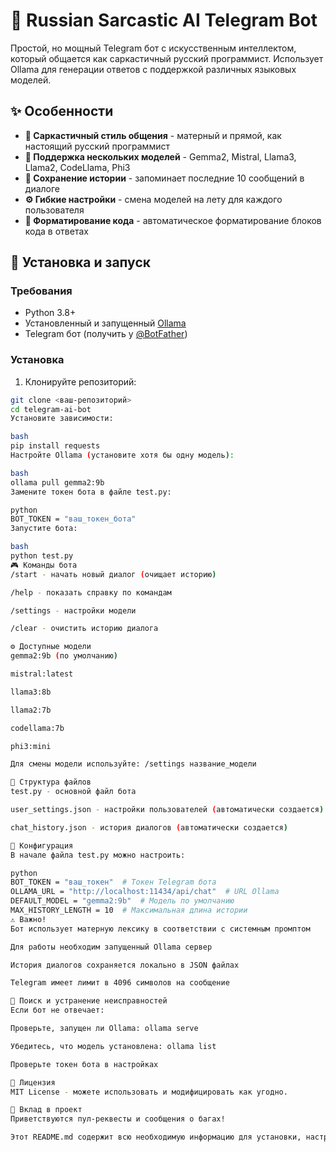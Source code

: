 # 🤖 Russian Sarcastic AI Telegram Bot

Простой, но мощный Telegram бот с искусственным интеллектом, который общается как саркастичный русский программист. Использует Ollama для генерации ответов с поддержкой различных языковых моделей.

## ✨ Особенности

- **🤬 Саркастичный стиль общения** - матерный и прямой, как настоящий русский программист
- **🧠 Поддержка нескольких моделей** - Gemma2, Mistral, Llama3, Llama2, CodeLlama, Phi3
- **💾 Сохранение истории** - запоминает последние 10 сообщений в диалоге
- **⚙️ Гибкие настройки** - смена моделей на лету для каждого пользователя
- **📝 Форматирование кода** - автоматическое форматирование блоков кода в ответах

## 🚀 Установка и запуск

### Требования
- Python 3.8+
- Установленный и запущенный [Ollama](https://ollama.ai/)
- Telegram бот (получить у [@BotFather](https://t.me/BotFather))

### Установка

1. Клонируйте репозиторий:
```bash
git clone <ваш-репозиторий>
cd telegram-ai-bot
Установите зависимости:

bash
pip install requests
Настройте Ollama (установите хотя бы одну модель):

bash
ollama pull gemma2:9b
Замените токен бота в файле test.py:

python
BOT_TOKEN = "ваш_токен_бота"
Запустите бота:

bash
python test.py
🎮 Команды бота
/start - начать новый диалог (очищает историю)

/help - показать справку по командам

/settings - настройки модели

/clear - очистить историю диалога

⚙️ Доступные модели
gemma2:9b (по умолчанию)

mistral:latest

llama3:8b

llama2:7b

codellama:7b

phi3:mini

Для смены модели используйте: /settings название_модели

📁 Структура файлов
test.py - основной файл бота

user_settings.json - настройки пользователей (автоматически создается)

chat_history.json - история диалогов (автоматически создается)

🔧 Конфигурация
В начале файла test.py можно настроить:

python
BOT_TOKEN = "ваш_токен"  # Токен Telegram бота
OLLAMA_URL = "http://localhost:11434/api/chat"  # URL Ollama
DEFAULT_MODEL = "gemma2:9b"  # Модель по умолчанию
MAX_HISTORY_LENGTH = 10  # Максимальная длина истории
⚠️ Важно!
Бот использует матерную лексику в соответствии с системным промптом

Для работы необходим запущенный Ollama сервер

История диалогов сохраняется локально в JSON файлах

Telegram имеет лимит в 4096 символов на сообщение

🐛 Поиск и устранение неисправностей
Если бот не отвечает:

Проверьте, запущен ли Ollama: ollama serve

Убедитесь, что модель установлена: ollama list

Проверьте токен бота в настройках

📝 Лицензия
MIT License - можете использовать и модифицировать как угодно.

🤝 Вклад в проект
Приветствуются пул-реквесты и сообщения о багах!

Этот README.md содержит всю необходимую информацию для установки, настройки и использования вашего Telegram бота. Он включает описание функций, инструкции по установке, список команд и информацию о конфигурации.
